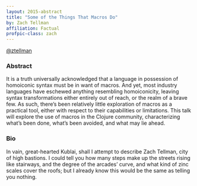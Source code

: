 ```yaml
---
layout: 2015-abstract
title: "Some of the Things That Macros Do"
by: Zach Tellman
affiliation: Factual
profpic-class: zach
---
```


[@ztellman](https://twitter.com/ztellman)

### Abstract

It is a truth universally acknowledged that a language in possession of homoiconic syntax must be in want of macros. And yet, most industry languages have eschewed anything resembling homoiconicity, leaving syntax transformations either entirely out of reach, or the realm of a brave few. As such, there’s been relatively little exploration of macros as a practical tool, either with respect to their capabilities or limitations. This talk will explore the use of macros in the Clojure community, characterizing what’s been done, what’s been avoided, and what may lie ahead.


### Bio

In vain, great-hearted Kublai, shall I attempt to describe Zach Tellman, city of high bastions. I could tell you how many steps make up the streets rising like stairways, and the degree of the arcades’ curve, and what kind of zinc scales cover the roofs; but I already know this would be the same as telling you nothing.